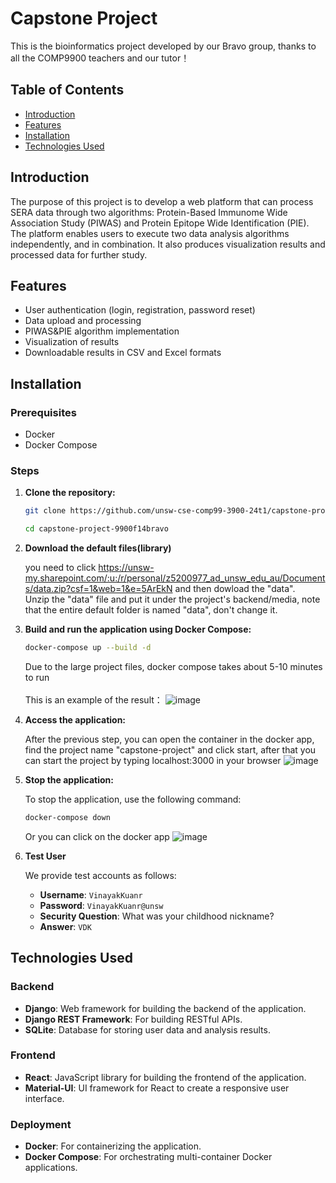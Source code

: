 # Capstone Project

This is the bioinformatics project developed by our Bravo group, thanks to all the COMP9900 teachers and our tutor！

## Table of Contents

- [Introduction](#introduction)
- [Features](#features)
- [Installation](#installation)
- [Technologies Used](#technologies-used)

## Introduction

The purpose of this project is to develop a web platform that can process SERA
data through two algorithms: Protein-Based Immunome Wide Association Study
(PIWAS) and Protein Epitope Wide Identification (PIE). The platform enables
users to execute two data analysis algorithms independently, and in combination.
It also produces visualization results and processed data for further study.

## Features

- User authentication (login, registration, password reset)
- Data upload and processing
- PIWAS&PIE algorithm implementation
- Visualization of results
- Downloadable results in CSV and Excel formats

## Installation

### Prerequisites

- Docker
- Docker Compose

### Steps
1. **Clone the repository:**

   ```bash
   git clone https://github.com/unsw-cse-comp99-3900-24t1/capstone-project-9900f14bravo.git
   ```
   ```bash
   cd capstone-project-9900f14bravo
   ```
2. **Download the default files(library)**

   you need to click https://unsw-my.sharepoint.com/:u:/r/personal/z5200977_ad_unsw_edu_au/Documents/data.zip?csf=1&web=1&e=5ArEkN and then dowload the "data".<br>
   Unzip the "data" file and put it under the project's backend/media, note that the entire default folder is named "data", don't change it.

3. **Build and run the application using Docker Compose:**

    ```bash
    docker-compose up --build -d
    ```
    Due to the large project files, docker compose takes about 5-10 minutes to run<br><br>
    This is an example of the result：
   ![image](https://github.com/user-attachments/assets/4ceed677-6368-4336-9c25-1d1beb7dfe6e)


5. **Access the application:**

   After the previous step, you can open the container in the docker app, find the project name "capstone-project" and click start,
   after that you can start the project by typing localhost:3000 in your browser
   ![image](https://github.com/user-attachments/assets/ac4ec0f4-8fd3-4e37-b17a-42c48c8a41ac)

6. **Stop the application:**

   To stop the application, use the following command:

    ```bash
    docker-compose down
    ```
   Or you can click on the docker app
   ![image](https://github.com/user-attachments/assets/e77040f7-c9e7-4a51-a1b7-9314b43903a7)

7. **Test User**

   We provide test accounts as follows:

    - **Username**: `VinayakKuanr`
    - **Password**: `VinayakKuanr@unsw`
    - **Security Question**: What was your childhood nickname?
    - **Answer**: `VDK`

## Technologies Used

  ### Backend
  
  - **Django**: Web framework for building the backend of the application.
  - **Django REST Framework**: For building RESTful APIs.
  - **SQLite**: Database for storing user data and analysis results.
  
  ### Frontend
  
  - **React**: JavaScript library for building the frontend of the application.
  - **Material-UI**: UI framework for React to create a responsive user interface.
  
  ### Deployment
  
  - **Docker**: For containerizing the application.
  - **Docker Compose**: For orchestrating multi-container Docker applications.
